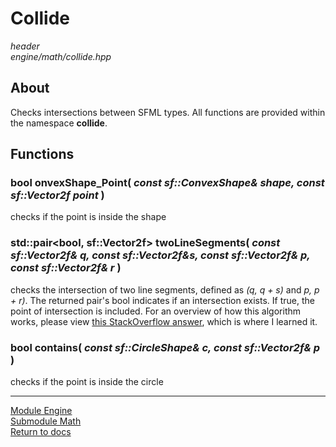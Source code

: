 # Collide
*header*  
*engine/math/collide.hpp*

## About
Checks intersections between SFML types. All functions are provided within the namespace **collide**.

## Functions
### bool onvexShape_Point( *const sf::ConvexShape& shape, const sf::Vector2f point* )
checks if the point is inside the shape

### std::pair<bool, sf::Vector2f> twoLineSegments( *const sf::Vector2f& q, const sf::Vector2f&s, const sf::Vector2f& p, const sf::Vector2f& r* )
checks the intersection of two line segments, defined as *(q, q + s)* and *p, p + r)*. The returned pair's bool indicates if an intersection exists. If true, the point of intersection is included. For an overview of how this algorithm works, please view [this StackOverflow answer](https://stackoverflow.com/questions/563198/how-do-you-detect-where-two-line-segments-intersect), which is where I learned it.

### bool contains( *const sf::CircleShape& c, const sf::Vector2f& p* )
checks if the point is inside the circle

---

[Module Engine](../engine.md)  
[Submodule Math](math.md)  
[Return to docs](../../docs.md)